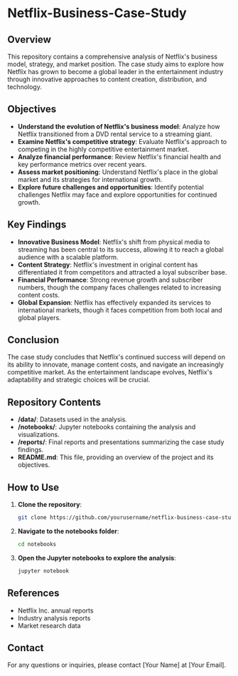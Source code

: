 # Netflix-Business-Case-Study

## Overview
This repository contains a comprehensive analysis of Netflix's business model, strategy, and market position. The case study aims to explore how Netflix has grown to become a global leader in the entertainment industry through innovative approaches to content creation, distribution, and technology.

## Objectives
- **Understand the evolution of Netflix's business model**: Analyze how Netflix transitioned from a DVD rental service to a streaming giant.
- **Examine Netflix's competitive strategy**: Evaluate Netflix's approach to competing in the highly competitive entertainment market.
- **Analyze financial performance**: Review Netflix's financial health and key performance metrics over recent years.
- **Assess market positioning**: Understand Netflix's place in the global market and its strategies for international growth.
- **Explore future challenges and opportunities**: Identify potential challenges Netflix may face and explore opportunities for continued growth.

## Key Findings
- **Innovative Business Model**: Netflix's shift from physical media to streaming has been central to its success, allowing it to reach a global audience with a scalable platform.
- **Content Strategy**: Netflix's investment in original content has differentiated it from competitors and attracted a loyal subscriber base.
- **Financial Performance**: Strong revenue growth and subscriber numbers, though the company faces challenges related to increasing content costs.
- **Global Expansion**: Netflix has effectively expanded its services to international markets, though it faces competition from both local and global players.

## Conclusion
The case study concludes that Netflix's continued success will depend on its ability to innovate, manage content costs, and navigate an increasingly competitive market. As the entertainment landscape evolves, Netflix's adaptability and strategic choices will be crucial.

## Repository Contents
- **/data/**: Datasets used in the analysis.
- **/notebooks/**: Jupyter notebooks containing the analysis and visualizations.
- **/reports/**: Final reports and presentations summarizing the case study findings.
- **README.md**: This file, providing an overview of the project and its objectives.

## How to Use
1. **Clone the repository**: 
    ```bash
    git clone https://github.com/yourusername/netflix-business-case-study.git
    ```
2. **Navigate to the notebooks folder**:
    ```bash
    cd notebooks
    ```
3. **Open the Jupyter notebooks to explore the analysis**:
    ```bash
    jupyter notebook
    ```

## References
- Netflix Inc. annual reports
- Industry analysis reports
- Market research data

## Contact
For any questions or inquiries, please contact [Your Name] at [Your Email].

